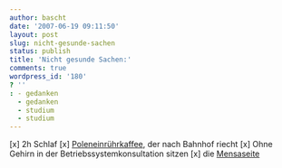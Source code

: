 ```yaml
---
author: bascht
date: '2007-06-19 09:11:50'
layout: post
slug: nicht-gesunde-sachen
status: publish
title: 'Nicht gesunde Sachen:'
comments: true
wordpress_id: '180'
? ''
: - gedanken
  - gedanken
  - studium
  - studium
---
```


[x] 2h Schlaf [x]
[Poleneinrührkaffee](http://arcadianfood.trustpass.alibaba.com/product/11838623/Nescafe_3_In_1_Regular.html),
der nach Bahnhof riecht [x] Ohne Gehirn in der
Betriebssystemkonsultation sitzen [x] die
[Mensaseite](http://www.htwm.de/~mensa/)


